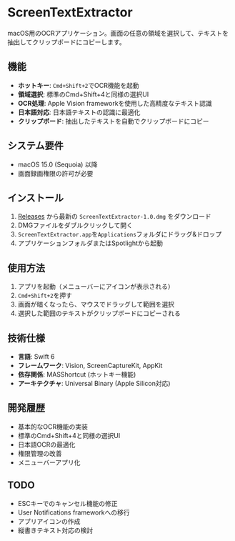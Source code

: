 # ScreenTextExtractor

macOS用のOCRアプリケーション。画面の任意の領域を選択して、テキストを抽出してクリップボードにコピーします。

## 機能

- **ホットキー**: `Cmd+Shift+2`でOCR機能を起動
- **領域選択**: 標準のCmd+Shift+4と同様の選択UI
- **OCR処理**: Apple Vision frameworkを使用した高精度なテキスト認識
- **日本語対応**: 日本語テキストの認識に最適化
- **クリップボード**: 抽出したテキストを自動でクリップボードにコピー

## システム要件

- macOS 15.0 (Sequoia) 以降
- 画面録画権限の許可が必要

## インストール

1. [Releases](https://github.com/schroneko/ScreenTextExtractor/releases) から最新の `ScreenTextExtractor-1.0.dmg` をダウンロード
2. DMGファイルをダブルクリックして開く
3. `ScreenTextExtractor.app`を`Applications`フォルダにドラッグ&ドロップ
4. アプリケーションフォルダまたはSpotlightから起動

## 使用方法

1. アプリを起動（メニューバーにアイコンが表示される）
2. `Cmd+Shift+2`を押す
3. 画面が暗くなったら、マウスでドラッグして範囲を選択
4. 選択した範囲のテキストがクリップボードにコピーされる

## 技術仕様

- **言語**: Swift 6
- **フレームワーク**: Vision, ScreenCaptureKit, AppKit
- **依存関係**: MASShortcut (ホットキー機能)
- **アーキテクチャ**: Universal Binary (Apple Silicon対応)

## 開発履歴

- 基本的なOCR機能の実装
- 標準のCmd+Shift+4と同様の選択UI
- 日本語OCRの最適化
- 権限管理の改善
- メニューバーアプリ化

## TODO

- ESCキーでのキャンセル機能の修正
- User Notifications frameworkへの移行
- アプリアイコンの作成
- 縦書きテキスト対応の検討